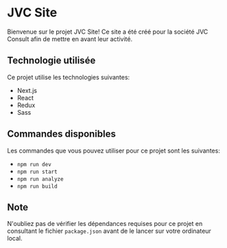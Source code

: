 # JVC Site

Bienvenue sur le projet JVC Site! Ce site a été créé pour la société JVC Consult afin de mettre en avant leur activité.

## Technologie utilisée

Ce projet utilise les technologies suivantes:

- Next.js
- React
- Redux
- Sass

## Commandes disponibles

Les commandes que vous pouvez utiliser pour ce projet sont les suivantes:

- `npm run dev`
- `npm run start`
- `npm run analyze`
- `npm run build`

## Note

N'oubliez pas de vérifier les dépendances requises pour ce projet en consultant le fichier `package.json` avant de le lancer sur votre ordinateur local.
